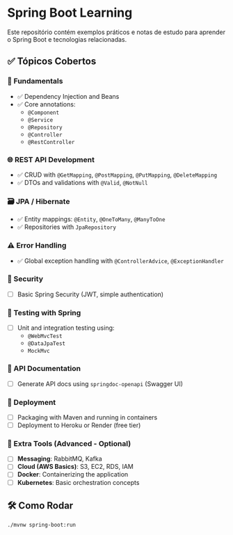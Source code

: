 # Spring Boot Learning

Este repositório contém exemplos práticos e notas de estudo para aprender o Spring Boot e tecnologias relacionadas.

## ✅ Tópicos Cobertos

### 🔹 Fundamentals
- ✅ Dependency Injection and Beans
- ✅ Core annotations:
    - `@Component`
    - `@Service`
    - `@Repository`
    - `@Controller`
    - `@RestController`

### 🌐 REST API Development
- ✅ CRUD with `@GetMapping`, `@PostMapping`, `@PutMapping`, `@DeleteMapping`
- ✅ DTOs and validations with `@Valid`, `@NotNull`

### 🗃️ JPA / Hibernate
- ✅ Entity mappings: `@Entity`, `@OneToMany`, `@ManyToOne`
- ✅ Repositories with `JpaRepository`

### ⚠️ Error Handling
- ✅ Global exception handling with `@ControllerAdvice`, `@ExceptionHandler`

### 🔐 Security
- ☐ Basic Spring Security (JWT, simple authentication)

### 🧪 Testing with Spring
- ☐ Unit and integration testing using:
    - `@WebMvcTest`
    - `@DataJpaTest`
    - `MockMvc`

### 📘 API Documentation
- ☐ Generate API docs using `springdoc-openapi` (Swagger UI)

### 🚀 Deployment
- ☐ Packaging with Maven and running in containers
- ☐ Deployment to Heroku or Render (free tier)

### 🔧 Extra Tools (Advanced - Optional)
- ☐ **Messaging**: RabbitMQ, Kafka
- ☐ **Cloud (AWS Basics)**: S3, EC2, RDS, IAM
- ☐ **Docker**: Containerizing the application
- ☐ **Kubernetes**: Basic orchestration concepts

## 🛠️ Como Rodar
```bash
./mvnw spring-boot:run